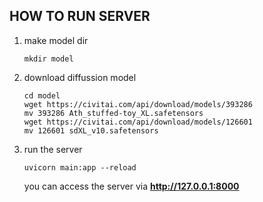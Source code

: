 ## HOW TO RUN SERVER

1. make model dir

   ```
   mkdir model
   ```

2. download diffussion model

   ```
   cd model
   wget https://civitai.com/api/download/models/393286
   mv 393286 Ath_stuffed-toy_XL.safetensors
   wget https://civitai.com/api/download/models/126601
   mv 126601 sdXL_v10.safetensors
   ```

3. run the server

   ```
   uvicorn main:app --reload
   ```

   you can access the server via **http://127.0.0.1:8000** 